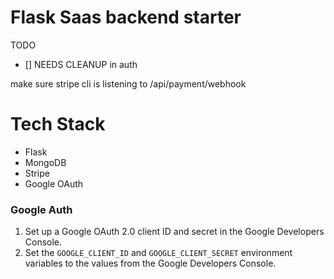 # Flask Saas backend starter

TODO
- [] NEEDS CLEANUP in auth

make sure stripe cli is listening to /api/payment/webhook

# Tech Stack
- Flask
- MongoDB
- Stripe
- Google OAuth

### Google Auth
1. Set up a Google OAuth 2.0 client ID and secret in the Google Developers Console.
2. Set the `GOOGLE_CLIENT_ID` and `GOOGLE_CLIENT_SECRET` environment variables to the values from the Google Developers Console.

